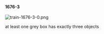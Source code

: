 #### 1676-3
![train-1676-3-0.png](https://github.com/lil-lab/nlvr/raw/master/nlvr/train/images/5/train-1676-3-0.png "train-1676-3-0.png")

at least one grey box has exactly three objects